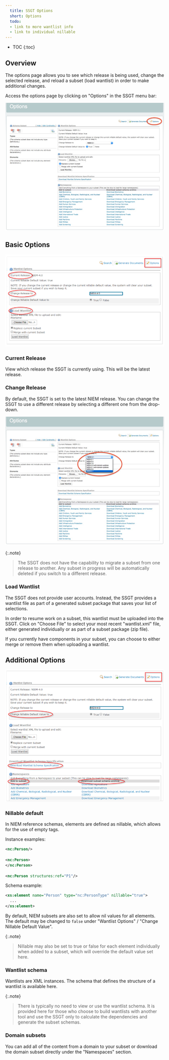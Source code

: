 ```yaml
---
  title: SSGT Options
  short: Options
  todo:
  - link to more wantlist info
  - link to individual nillable
---
```


- TOC
{:toc}

## Overview

The options page allows you to see which release is being used, change the selected release, and reload a subset (load wantlist) in order to make additional changes.

Access the options page by clicking on "Options" in the SSGT menu bar:

![SSGT Options Page](./images/options.png)

## Basic Options

![Basic Options](./images/options-basic.png)

### Current Release

View which release the SSGT is currently using.  This will be the latest release.

### Change Release

By default, the SSGT is set to the latest NIEM release.  You can change the SSGT to use a different release by selecting a different one from the drop-down.

![Change Release](./images/change-release.png)

{:.note}
> The SSGT does not have the capability to migrate a subset from one release to another.  Any subset in progress will be automatically deleted if you switch to a different release.

### Load Wantlist

The SSGT does not provide user accounts.  Instead, the SSGT provides a wantlist file as part of a generated subset package that saves your list of selections.

In order to resume work on a subset, this wantlist must be uploaded into the SSGT.  Click on "Choose File" to select your most recent "wantlist.xml" file, either generated individually or as part of a subset package (zip file).

If you currently have components in your subset, you can choose to either merge or remove them when uploading a wantlist.

## Additional Options

![Additional Options](./images/options-additional.png)

### Nillable default

In NIEM reference schemas, elements are defined as nillable, which allows for the use of empty tags.

Instance examples:

```xml
<nc:Person/>

<nc:Person>
</nc:Person>

<nc:Person structures:ref="P1"/>
```

Schema example:

```xml
<xs:element name="Person" type="nc:PersonType" nillable="true">
  ...
</xs:element>
```

By default, NIEM subsets are also set to allow nil values for all elements.  The default may be changed to `false` under "Wantlist Options" / "Change Nillable Default Value".

{:.note}
> Nillable may also be set to true or false for each element individually when added to a subset, which will override the default value set here.

### Wantlist schema

Wantlists are XML instances.  The schema that defines the structure of a wantlist is available here.

{:.note}
> There is typically no need to view or use the wantlist schema.  It is provided here for those who choose to build wantlists with another tool and use the SSGT only to calculate the dependencies and generate the subset schemas.

### Domain subsets

You can add all of the content from a domain to your subset or download the domain subset directly under the "Namespaces" section.
